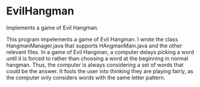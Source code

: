 # EvilHangman
Implements a game of Evil Hangman.

This program impelements a game of Evil Hangman. I wrote the class HangmanManager.java that supports HAngmanMain.java and the other relevant files. In a game of Evil Hangman, a computer delays picking a word until it is forced to rather than choosing a word at the beginning in normal hangman. Thus, the computer is always considering a set of words that could be the answer. It fools the user into thinking they are playing fairly, as the computer only considers words with the same letter pattern. 

